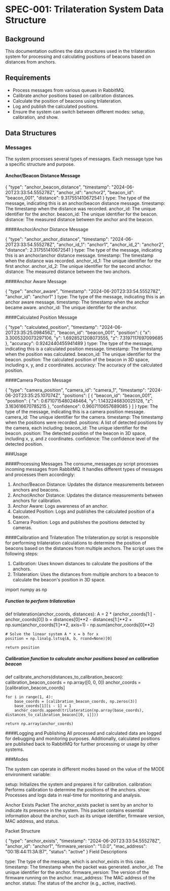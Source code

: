 # SPEC-001: Trilateration System Data Structure

## Background

This documentation outlines the data structures used in the trilateration system for processing and calculating positions of beacons based on distances from anchors.

## Requirements

- Process messages from various queues in RabbitMQ.
- Calibrate anchor positions based on calibration distances.
- Calculate the position of beacons using trilateration.
- Log and publish the calculated positions.
- Ensure the system can switch between different modes: setup, calibration, and show.

## Data Structures

### Messages

The system processes several types of messages. Each message type has a specific structure and purpose.

#### Anchor/Beacon Distance Message

{
    "type": "anchor_beacon_distance",
    "timestamp": "2024-06-20T23:33:54.555278Z",
    "anchor_id": "anchor2",
    "beacon_id": "beacon_001",
    "distance": 9.317551410672541
}
type: The type of the message, indicating this is an anchor/beacon distance message.
timestamp: The timestamp when the distance was recorded.
anchor_id: The unique identifier for the anchor.
beacon_id: The unique identifier for the beacon.
distance: The measured distance between the anchor and the beacon.

####Anchor/Anchor Distance Message


{
    "type": "anchor_anchor_distance",
    "timestamp": "2024-06-20T23:33:54.555278Z",
    "anchor_id_1": "anchor1",
    "anchor_id_2": "anchor2",
    "distance": 2.317551410672541
}
type: The type of the message, indicating this is an anchor/anchor distance message.
timestamp: The timestamp when the distance was recorded.
anchor_id_1: The unique identifier for the first anchor.
anchor_id_2: The unique identifier for the second anchor.
distance: The measured distance between the two anchors.


####Anchor Aware Message


{
    "type": "anchor_aware",
    "timestamp": "2024-06-20T23:33:54.555278Z",
    "anchor_id": "anchor1"
}
type: The type of the message, indicating this is an anchor aware message.
timestamp: The timestamp when the anchor became aware.
anchor_id: The unique identifier for the anchor.

####Calculated Position Message

{
    "type": "calculated_position",
    "timestamp": "2024-06-20T23:35:25.098456Z",
    "beacon_id": "beacon_001",
    "position": {
        "x": 3.3005320073297106,
        "y": 1.6928521208073555,
        "z": 7.3197117697099685
    },
    "accuracy": 0.9242440455941489
}
type: The type of the message, indicating this is a calculated position message.
timestamp: The timestamp when the position was calculated.
beacon_id: The unique identifier for the beacon.
position: The calculated position of the beacon in 3D space, including x, y, and z coordinates.
accuracy: The accuracy of the calculated position.

####Camera Position Message

{
    "type": "camera_position",
    "camera_id": "camera_1",
    "timestamp": "2024-06-20T23:35:25.107074Z",
    "positions": [
        {
            "beacon_id": "beacon_001",
            "position": {
                "x": 0.6710715480248464,
                "y": 1.1432246830025128,
                "z": 3.163616670785215
            },
            "confidence": 0.9607110657689085
        }
    ]
}
type: The type of the message, indicating this is a camera position message.
camera_id: The unique identifier for the camera.
timestamp: The timestamp when the positions were recorded.
positions: A list of detected positions by the camera, each including:
beacon_id: The unique identifier for the beacon.
position: The detected position of the beacon in 3D space, including x, y, and z coordinates.
confidence: The confidence level of the detected position.

###Usage

####Processing Messages
The consume_messages.py script processes incoming messages from RabbitMQ. It handles different types of messages and processes them accordingly:

1. Anchor/Beacon Distance: Updates the distance measurements between anchors and beacons.
2. Anchor/Anchor Distance: Updates the distance measurements between anchors for calibration.
3. Anchor Aware: Logs awareness of an anchor.
4. Calculated Position: Logs and publishes the calculated position of a beacon.
5. Camera Position: Logs and publishes the positions detected by cameras.


####Calibration and Trilateration
The trilateration.py script is responsible for performing trilateration calculations to determine the position of beacons based on the distances from multiple anchors. The script uses the following steps:

1. Calibration: Uses known distances to calculate the positions of the anchors.
2. Trilateration: Uses the distances from multiple anchors to a beacon to calculate the beacon's position in 3D space.


import numpy as np

##### Function to perform trilateration
def trilateration(anchor_coords, distances):
    A = 2 * (anchor_coords[1:] - anchor_coords[0])
    b = distances[0]**2 - distances[1:]**2 + np.sum(anchor_coords[1:]**2, axis=1) - np.sum(anchor_coords[0]**2)
    
    # Solve the linear system A * x = b for x
    position = np.linalg.lstsq(A, b, rcond=None)[0]
    
    return position

##### Calibration function to calculate anchor positions based on calibration beacon
def calibrate_anchors(distances_to_calibration_beacon):
    calibration_beacon_coords = np.array([0, 0, 0])
    anchor_coords = [calibration_beacon_coords]
    
    for i in range(1, 4):
        base_coords = [calibration_beacon_coords, np.zeros(3)]
        base_coords[1][i - 1] = 1
        anchor_coords.append(trilateration(np.array(base_coords), distances_to_calibration_beacon[[0, i]]))
    
    return np.array(anchor_coords)


####Logging and Publishing
All processed and calculated data are logged for debugging and monitoring purposes. Additionally, calculated positions are published back to RabbitMQ for further processing or usage by other systems.

###Modes

The system can operate in different modes based on the value of the MODE environment variable:

setup: Initializes the system and prepares it for calibration.
calibration: Performs calibration to determine the positions of the anchors.
show: Processes and logs data in real-time for monitoring and analysis.



Anchor Exists Packet
The anchor_exists packet is sent by an anchor to indicate its presence in the system. This packet contains essential information about the anchor, such as its unique identifier, firmware version, MAC address, and status.

Packet Structure


{
    "type": "anchor_exists",
    "timestamp": "2024-06-20T23:33:54.555278Z",
    "anchor_id": "anchor1",
    "firmware_version": "1.0.0",
    "mac_address": "00:1B:44:11:3A:B7",
    "status": "active"
}
Field Descriptions

type: The type of the message, which is anchor_exists in this case.
timestamp: The timestamp when the packet was generated.
anchor_id: The unique identifier for the anchor.
firmware_version: The version of the firmware running on the anchor.
mac_address: The MAC address of the anchor.
status: The status of the anchor (e.g., active, inactive).
